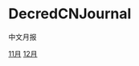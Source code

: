 # DecredCNJournal
中文月报

[11月](https://github.com/Guang168/DecredCNJournal/blob/master/201811_DecredJournalCN.md)
[12月](https://github.com/Guang168/DecredCNJournal/blob/master/201812_DecredJournalCN.md)
